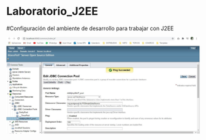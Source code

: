 # Laboratorio_J2EE
#Configuración del ambiente de desarrollo para trabajar con J2EE

![myimage-alt-tag](https://github.com/wendysoto/Laboratorio_J2EE/blob/master/ping%20de%20conexion.jpg) 
